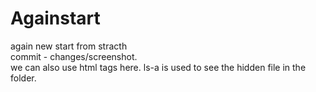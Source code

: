 # Againstart
again new start from stracth
<br>
commit - changes/screenshot.<br>
we can also use html tags here.
ls-a is used to see the hidden file in the folder.

